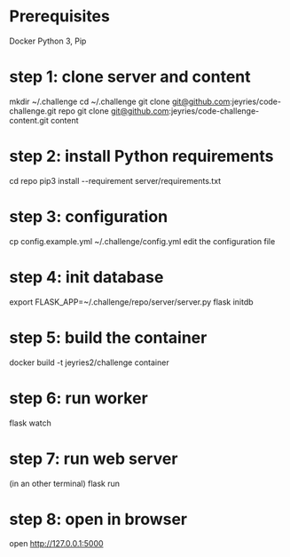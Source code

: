 
# Prerequisites

Docker
Python 3, Pip

# step 1: clone server and content

mkdir ~/.challenge
cd ~/.challenge
git clone git@github.com:jeyries/code-challenge.git repo
git clone git@github.com:jeyries/code-challenge-content.git content

# step 2: install Python requirements

cd repo
pip3 install --requirement server/requirements.txt

# step 3: configuration

cp config.example.yml ~/.challenge/config.yml
edit the configuration file

# step 4: init database

export FLASK_APP=~/.challenge/repo/server/server.py
flask initdb

# step 5: build the container

docker build -t jeyries2/challenge container

# step 6: run worker

flask watch

# step 7: run web server

(in an other terminal)
flask run

# step 8: open in browser

open http://127.0.0.1:5000
